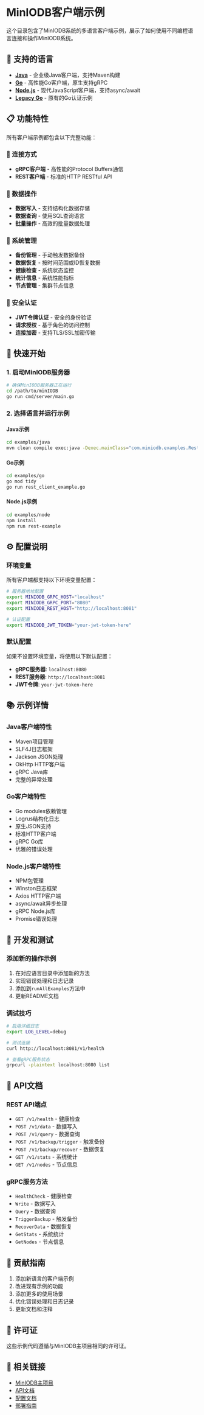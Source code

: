 # MinIODB客户端示例

这个目录包含了MinIODB系统的多语言客户端示例，展示了如何使用不同编程语言连接和操作MinIODB系统。

## 🌟 支持的语言

- [**Java**](./java/) - 企业级Java客户端，支持Maven构建
- [**Go**](./go/) - 高性能Go客户端，原生支持gRPC
- [**Node.js**](./node/) - 现代JavaScript客户端，支持async/await
- [**Legacy Go**](./auth_example.go) - 原有的Go认证示例

## 📋 功能特性

所有客户端示例都包含以下完整功能：

### 🔌 连接方式
- **gRPC客户端** - 高性能的Protocol Buffers通信
- **REST客户端** - 标准的HTTP RESTful API

### 💾 数据操作
- **数据写入** - 支持结构化数据存储
- **数据查询** - 使用SQL查询语言
- **批量操作** - 高效的批量数据处理

### 🔧 系统管理
- **备份管理** - 手动触发数据备份
- **数据恢复** - 按时间范围或ID恢复数据
- **健康检查** - 系统状态监控
- **统计信息** - 系统性能指标
- **节点管理** - 集群节点信息

### 🔐 安全认证
- **JWT令牌认证** - 安全的身份验证
- **请求授权** - 基于角色的访问控制
- **连接加密** - 支持TLS/SSL加密传输

## 🚀 快速开始

### 1. 启动MinIODB服务器

```bash
# 确保MinIODB服务器正在运行
cd /path/to/minIODB
go run cmd/server/main.go
```

### 2. 选择语言并运行示例

#### Java示例
```bash
cd examples/java
mvn clean compile exec:java -Dexec.mainClass="com.miniodb.examples.RestClientExample"
```

#### Go示例
```bash
cd examples/go
go mod tidy
go run rest_client_example.go
```

#### Node.js示例
```bash
cd examples/node
npm install
npm run rest-example
```

## ⚙️ 配置说明

### 环境变量

所有客户端都支持以下环境变量配置：

```bash
# 服务器地址配置
export MINIODB_GRPC_HOST="localhost"
export MINIODB_GRPC_PORT="8080"
export MINIODB_REST_HOST="http://localhost:8081"

# 认证配置
export MINIODB_JWT_TOKEN="your-jwt-token-here"
```

### 默认配置

如果不设置环境变量，将使用以下默认配置：

- **gRPC服务器**: `localhost:8080`
- **REST服务器**: `http://localhost:8081`
- **JWT令牌**: `your-jwt-token-here`

## 📚 示例详情

### Java客户端特性
- Maven项目管理
- SLF4J日志框架
- Jackson JSON处理
- OkHttp HTTP客户端
- gRPC Java库
- 完整的异常处理

### Go客户端特性
- Go modules依赖管理
- Logrus结构化日志
- 原生JSON支持
- 标准HTTP客户端
- gRPC Go库
- 优雅的错误处理

### Node.js客户端特性
- NPM包管理
- Winston日志框架
- Axios HTTP客户端
- async/await异步处理
- gRPC Node.js库
- Promise错误处理

## 🔧 开发和测试

### 添加新的操作示例

1. 在对应语言目录中添加新的方法
2. 实现错误处理和日志记录
3. 添加到`runAllExamples`方法中
4. 更新README文档

### 调试技巧

```bash
# 启用详细日志
export LOG_LEVEL=debug

# 测试连接
curl http://localhost:8081/v1/health

# 查看gRPC服务状态
grpcurl -plaintext localhost:8080 list
```

## 📖 API文档

### REST API端点

- `GET /v1/health` - 健康检查
- `POST /v1/data` - 数据写入
- `POST /v1/query` - 数据查询
- `POST /v1/backup/trigger` - 触发备份
- `POST /v1/backup/recover` - 数据恢复
- `GET /v1/stats` - 系统统计
- `GET /v1/nodes` - 节点信息

### gRPC服务方法

- `HealthCheck` - 健康检查
- `Write` - 数据写入
- `Query` - 数据查询
- `TriggerBackup` - 触发备份
- `RecoverData` - 数据恢复
- `GetStats` - 系统统计
- `GetNodes` - 节点信息

## 🤝 贡献指南

1. 添加新语言的客户端示例
2. 改进现有示例的功能
3. 添加更多的使用场景
4. 优化错误处理和日志记录
5. 更新文档和注释

## 📄 许可证

这些示例代码遵循与MinIODB主项目相同的许可证。

## 🔗 相关链接

- [MinIODB主项目](../../README.md)
- [API文档](../../api/proto/olap/v1/olap.proto)
- [配置文档](../../config.yaml)
- [部署指南](../../docker-compose.yml) 